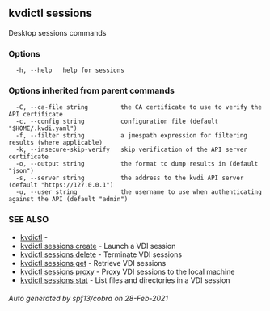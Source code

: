 ## kvdictl sessions

Desktop sessions commands

### Options

```
  -h, --help   help for sessions
```

### Options inherited from parent commands

```
  -C, --ca-file string         the CA certificate to use to verify the API certificate
  -c, --config string          configuration file (default "$HOME/.kvdi.yaml")
  -f, --filter string          a jmespath expression for filtering results (where applicable)
  -k, --insecure-skip-verify   skip verification of the API server certificate
  -o, --output string          the format to dump results in (default "json")
  -s, --server string          the address to the kvdi API server (default "https://127.0.0.1")
  -u, --user string            the username to use when authenticating against the API (default "admin")
```

### SEE ALSO

* [kvdictl](kvdictl.md)	 - 
* [kvdictl sessions create](kvdictl_sessions_create.md)	 - Launch a VDI session
* [kvdictl sessions delete](kvdictl_sessions_delete.md)	 - Terminate VDI sessions
* [kvdictl sessions get](kvdictl_sessions_get.md)	 - Retrieve VDI sessions
* [kvdictl sessions proxy](kvdictl_sessions_proxy.md)	 - Proxy VDI sessions to the local machine
* [kvdictl sessions stat](kvdictl_sessions_stat.md)	 - List files and directories in a VDI session

###### Auto generated by spf13/cobra on 28-Feb-2021
